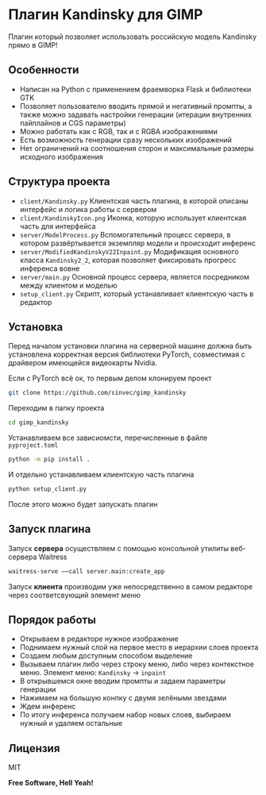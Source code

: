 # Плагин Kandinsky для GIMP
Плагин который позволяет использовать российскую модель Kandinsky прямо в GIMP!
## Особенности

- Написан на Python c применением фраемворка Flask и библиотеки GTK 
- Позволяет пользователю вводить прямой и негативный промпты, а также можно задавать настройки генерации (итерации внутренних пайплайнов и CGS параметры)
- Можно работать как с RGB, так и с RGBA изображениями
- Есть возможность генерации сразу нескольких изображений
- Нет ограничений на соотношения сторон и максимальные размеры исходного изображения

## Структура проекта

- `client/Kandinsky.py` Клиентская часть плагина, в которой описаны интерфейс и логика работы с сервером
- `client/KandinskyIcon.png` Иконка, которую использует клиентская часть для интерфейса
- `server/ModelProcess.py` Вспомогательный процесс сервера, в котором развёртывается экземпляр модели и происходит инференс
- `server/ModifiedKandinskyV22Inpaint.py` Модификация основного класса `Kandinsky2_2`, которая позволяет фиксировать прогресс инференса вовне
- `server/main.py` Основной процесс сервера, является посредником между клиентом и моделью
- `setup_client.py` Скрипт, который устанавливает клиентскую часть в редактор

## Установка

Перед началом установки плагина на серверной машине должна быть установлена корректная версия библиотеки PyTorch, совместимая с драйвером имеющейся видеокарты Nvidia.

Если с PyTorch всё ок, то первым делом клонируем проект

```sh
git clone https://github.com/sinvec/gimp_kandinsky
```

Переходим в папку проекта

```sh
cd gimp_kandinsky
```

Устанавливаем все зависиомсти, перечисленные в файле `pyproject.toml`

```sh
python -m pip install .
```

И отдельно устанавливаем клиентскую часть плагина

```sh
python setup_client.py
```
После этого можно будет запускать плагин
## Запуск плагина

Запуск **сервера** осуществляем с помощью консольной утилиты веб-сервера Waitress

```sh
waitress-serve ––call server.main:create_app
```

Запуск **клиента** производим уже непосредственно в самом редакторе через соответсвующий элемент меню

## Порядок работы

- Открываем в редакторе нужное изображение
- Поднимаем нужный слой на первое место в иерархии слоев проекта
- Создаем любым доступным способом выделение
- Вызываем плагин либо через строку меню, либо через контекстное меню. Элемент меню: `Kandinsky` -> `inpaint`
- В открывшемся окне вводим промпты и задаем параметры генерации
- Нажимаем на большую конпку с двумя зелёными звездами
- Ждем инференс
- По итогу инференса получаем набор новых слоев, выбираем нужный и удаляем остальные

## Лицензия

MIT

**Free Software, Hell Yeah!**
